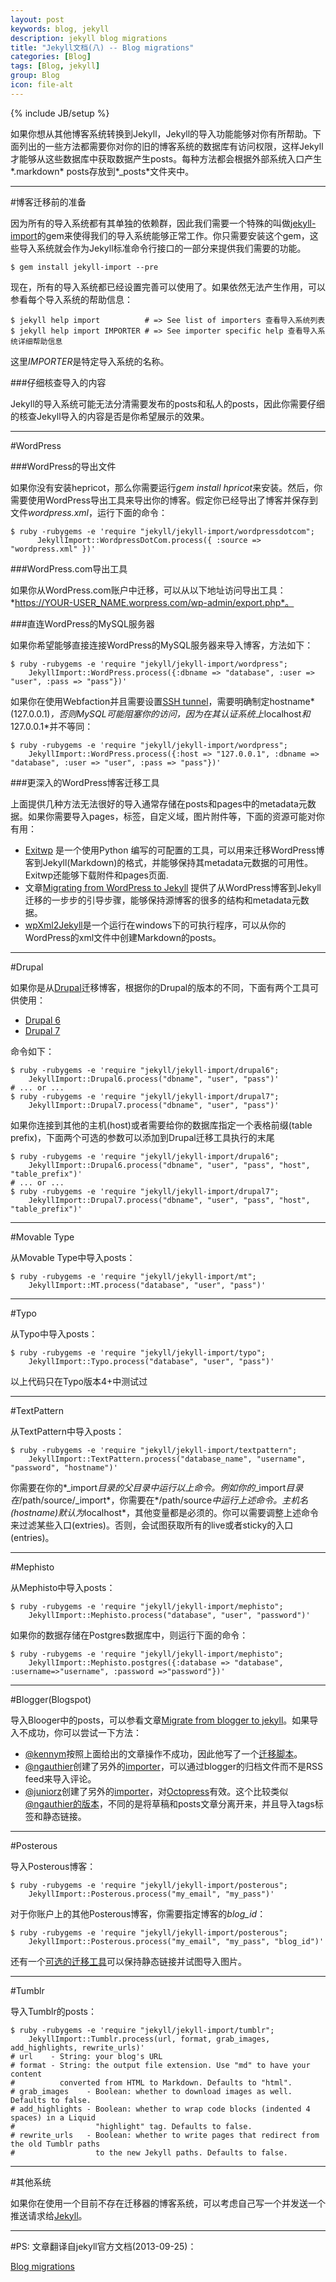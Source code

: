 ```yaml
---
layout: post
keywords: blog, jekyll
description: jekyll blog migrations
title: "Jekyll文档(八) -- Blog migrations"
categories: [Blog]
tags: [Blog, jekyll]
group: Blog
icon: file-alt
---
```

{% include JB/setup %}

如果你想从其他博客系统转换到Jekyll，Jekyll的导入功能能够对你有所帮助。下面列出的一些方法都需要你对你的旧的博客系统的数据库有访问权限，这样Jekyll才能够从这些数据库中获取数据产生posts。每种方法都会根据外部系统入口产生*.markdown* posts存放到*\_posts*文件夹中。

<!--excerpt-->

***
#博客迁移前的准备

因为所有的导入系统都有其单独的依赖群，因此我们需要一个特殊的叫做[jekyll-import](https://github.com/jekyll/jekyll-import)的gem来使得我们的导入系统能够正常工作。你只需要安装这个gem，这些导入系统就会作为Jekyll标准命令行接口的一部分来提供我们需要的功能。

    $ gem install jekyll-import --pre

现在，所有的导入系统都已经设置完善可以使用了。如果依然无法产生作用，可以参看每个导入系统的帮助信息：

    $ jekyll help import          # => See list of importers 查看导入系统列表
    $ jekyll help import IMPORTER # => See importer specific help 查看导入系统详细帮助信息

这里*IMPORTER*是特定导入系统的名称。

###仔细核查导入的内容

Jekyll的导入系统可能无法分清需要发布的posts和私人的posts，因此你需要仔细的核查Jekyll导入的内容是否是你希望展示的效果。

***
#WordPress

###WordPress的导出文件

如果你没有安装hepricot，那么你需要运行*gem install hpricot*来安装。然后，你需要使用WordPress导出工具来导出你的博客。假定你已经导出了博客并保存到文件*wordpress.xml*，运行下面的命令：

    $ ruby -rubygems -e 'require "jekyll/jekyll-import/wordpressdotcom";
          JekyllImport::WordpressDotCom.process({ :source => "wordpress.xml" })'

###WordPress.com导出工具

如果你从WordPress.com账户中迁移，可以从以下地址访问导出工具：*https://YOUR-USER_NAME.worpress.com/wp-admin/export.php*。

###直连WordPress的MySQL服务器

如果你希望能够直接连接WordPress的MySQL服务器来导入博客，方法如下：

    $ ruby -rubygems -e 'require "jekyll/jekyll-import/wordpress";
        JekyllImport::WordPress.process({:dbname => "database", :user => "user", :pass => "pass"})'

如果你在使用Webfaction并且需要设置[SSH tunnel](http://docs.webfaction.com/user-guide/databases.html?highlight=mysql#starting-an-ssh-tunnel-with-ssh)，需要明确制定hostname*(127.0.0.1)*，否则MySQL可能阻塞你的访问，因为在其认证系统上*localhost*和*127.0.0.1*并不等同：

    $ ruby -rubygems -e 'require "jekyll/jekyll-import/wordpress";
        JekyllImport::WordPress.process({:host => "127.0.0.1", :dbname => "database", :user => "user", :pass => "pass"})'

###更深入的WordPress博客迁移工具

上面提供几种方法无法很好的导入通常存储在posts和pages中的metadata元数据。如果你需要导入pages，标签，自定义域，图片附件等，下面的资源可能对你有用：

* [Exitwp](https://github.com/thomasf/exitwp) 是一个使用Python
编写的可配置的工具，可以用来迁移WordPress博客到Jekyll(Markdown)的格式，并能够保持其metadata元数据的可用性。Exitwp还能够下载附件和pages页面.
* 文章[Migrating from WordPress to Jekyll](http://vitobotta.com/how-to-migrate-from-wordpress-to-jekyll/) 提供了从WordPress博客到Jekyll迁移的一步步的引导步骤，能够保持源博客的很多的结构和metadata元数据。
* [wpXml2Jekyll](https://github.com/theaob/wpXml2Jekyll)是一个运行在windows下的可执行程序，可以从你的WordPress的xml文件中创建Markdown的posts。

***
#Drupal

如果你是从[Drupal](http://drupal.org/)迁移博客，根据你的Drupal的版本的不同，下面有两个工具可供使用：

* [Drupal 6](https://github.com/jekyll/jekyll-import/blob/v0.1.0.beta1/lib/jekyll/jekyll-import/drupal6.rb)
* [Drupal 7](https://github.com/jekyll/jekyll-import/blob/v0.1.0.beta1/lib/jekyll/jekyll-import/drupal7.rb)

命令如下：

    $ ruby -rubygems -e 'require "jekyll/jekyll-import/drupal6";
        JekyllImport::Drupal6.process("dbname", "user", "pass")'
    # ... or ...
    $ ruby -rubygems -e 'require "jekyll/jekyll-import/drupal7";
        JekyllImport::Drupal7.process("dbname", "user", "pass")'

如果你连接到其他的主机(host)或者需要给你的数据库指定一个表格前缀(table prefix)，下面两个可选的参数可以添加到Drupal迁移工具执行的末尾

    $ ruby -rubygems -e 'require "jekyll/jekyll-import/drupal6";
        JekyllImport::Drupal6.process("dbname", "user", "pass", "host", "table_prefix")'
    # ... or ...
    $ ruby -rubygems -e 'require "jekyll/jekyll-import/drupal7";
        JekyllImport::Drupal7.process("dbname", "user", "pass", "host", "table_prefix")'

***
#Movable Type

从Movable Type中导入posts：

    $ ruby -rubygems -e 'require "jekyll/jekyll-import/mt";
        JekyllImport::MT.process("database", "user", "pass")'

***
#Typo

从Typo中导入posts：

    $ ruby -rubygems -e 'require "jekyll/jekyll-import/typo";
        JekyllImport::Typo.process("database", "user", "pass")'

以上代码只在Typo版本4+中测试过

***
#TextPattern

从TextPattern中导入posts：

    $ ruby -rubygems -e 'require "jekyll/jekyll-import/textpattern";
        JekyllImport::TextPattern.process("database_name", "username", "password", "hostname")'

你需要在你的*\_import*目录的父目录中运行以上命令。例如你的*\_import*目录在*/path/source/_import*，你需要在*/path/source*中运行上述命令。主机名(hostname)默认为*localhost*，其他变量都是必须的。你可以需要调整上述命令来过滤某些入口(extries)。否则，会试图获取所有的live或者sticky的入口(entries)。

***
#Mephisto

从Mephisto中导入posts：

    $ ruby -rubygems -e 'require "jekyll/jekyll-import/mephisto";
        JekyllImport::Mephisto.process("database", "user", "password")'

如果你的数据存储在Postgres数据库中，则运行下面的命令：

    $ ruby -rubygems -e 'require "jekyll/jekyll-import/mephisto";
        JekyllImport::Mephisto.postgres({:database => "database", :username=>"username", :password =>"password"})'

***
#Blogger(Blogspot)

导入Blooger中的posts，可以参看文章[Migrate from blogger to jekyll](http://blog.coolaj86.com/articles/migrate-from-blogger-to-jekyll.html)。如果导入不成功，你可以尝试一下方法：

* [@kennym](https://github.com/kennym)按照上面给出的文章操作不成功，因此他写了一个[迁移脚本](https://gist.github.com/1115810)。
* [@ngauthier](https://github.com/ngauthier)创建了另外的[importer](https://gist.github.com/1506614)，可以通过blogger的归档文件而不是RSS feed来导入评论。
* [@juniorz](https://github.com/juniorz)创建了另外的[importer](https://gist.github.com/1564581)，对[Octopress](http://octopress.org/)有效。这个比较类似[@ngauthier的版本](https://gist.github.com/1506614)，不同的是将草稿和posts文章分离开来，并且导入tags标签和静态链接。

***
#Posterous

导入Posterous博客：

    $ ruby -rubygems -e 'require "jekyll/jekyll-import/posterous";
        JekyllImport::Posterous.process("my_email", "my_pass")'

对于你账户上的其他Posterous博客，你需要指定博客的*blog_id*：

    $ ruby -rubygems -e 'require "jekyll/jekyll-import/posterous";
        JekyllImport::Posterous.process("my_email", "my_pass", "blog_id")'

还有一个[可选的迁移工具](https://github.com/pepijndevos/jekyll/blob/patch-1/lib/jekyll/migrators/posterous.rb)可以保持静态链接并试图导入图片。

***
#Tumblr

导入Tumblr的posts：

    $ ruby -rubygems -e 'require "jekyll/jekyll-import/tumblr";
        JekyllImport::Tumblr.process(url, format, grab_images, add_highlights, rewrite_urls)'
    # url    - String: your blog's URL
    # format - String: the output file extension. Use "md" to have your content
    #          converted from HTML to Markdown. Defaults to "html".
    # grab_images    - Boolean: whether to download images as well. Defaults to false.
    # add_highlights - Boolean: whether to wrap code blocks (indented 4 spaces) in a Liquid
    #                  "highlight" tag. Defaults to false.
    # rewrite_urls   - Boolean: whether to write pages that redirect from the old Tumblr paths
    #                  to the new Jekyll paths. Defaults to false.

***
#其他系统

如果你在使用一个目前不存在迁移器的博客系统，可以考虑自己写一个并发送一个推送请求给[Jekyll](https://github.com/jekyll/jekyll-import)。

***
#PS:
文章翻译自jekyll官方文档(2013-09-25)：

[Blog migrations](http://jekyllrb.com/docs/migrations/)